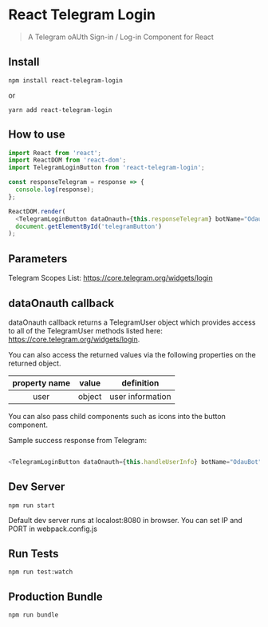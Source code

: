 # React Telegram Login

> A Telegram oAUth Sign-in / Log-in Component for React

## Install

```
npm install react-telegram-login
```

or

```
yarn add react-telegram-login
```

## How to use

```js
import React from 'react';
import ReactDOM from 'react-dom';
import TelegramLoginButton from 'react-telegram-login';

const responseTelegram = response => {
  console.log(response);
};

ReactDOM.render(
  <TelegramLoginButton dataOnauth={this.responseTelegram} botName="OdauBot" />,
  document.getElementById('telegramButton')
);
```

## Parameters

Telegram Scopes List: https://core.telegram.org/widgets/login

## dataOnauth callback

dataOnauth callback returns a TelegramUser object which provides access
to all of the TelegramUser methods listed here: https://core.telegram.org/widgets/login.

You can also access the returned values via the following properties on the returned object.

| property name | value  |    definition    |
| :-----------: | :----: | :--------------: |
|     user      | object | user information |

You can also pass child components such as icons into the button component.

Sample success response from Telegram:

```json

```

```js
<TelegramLoginButton dataOnauth={this.handleUserInfo} botName="OdauBot" />
```

## Dev Server

```
npm run start
```

Default dev server runs at localost:8080 in browser.
You can set IP and PORT in webpack.config.js

## Run Tests

```
npm run test:watch
```

## Production Bundle

```
npm run bundle
```
